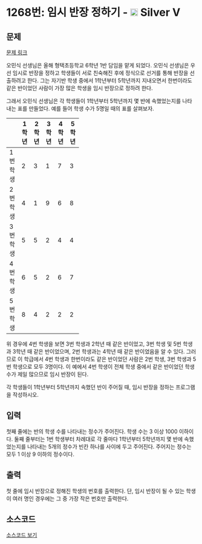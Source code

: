 # 1268번: 임시 반장 정하기 - <img src="https://static.solved.ac/tier_small/6.svg" style="height:20px" /> Silver V

<!-- performance -->

<!-- 문제 제출 후 깃허브에 푸시를 했을 때 제출한 코드의 성능이 입력될 공간입니다.-->

<!-- end -->

## 문제

[문제 링크](https://boj.kr/1268)

<p>오민식 선생님은 올해 형택초등학교 6학년 1반 담임을 맡게 되었다. 오민식 선생님은 우선 임시로 반장을 정하고 학생들이 서로 친숙해진 후에 정식으로 선거를 통해 반장을 선출하려고 한다. 그는 자기반 학생 중에서 1학년부터 5학년까지 지내오면서 한번이라도 같은 반이었던 사람이 가장 많은 학생을 임시 반장으로 정하려 한다.</p>

<p>그래서 오민식 선생님은 각 학생들이 1학년부터 5학년까지 몇 반에 속했었는지를 나타내는 표를 만들었다. 예를 들어 학생 수가 5명일 때의 표를 살펴보자.</p>

<table class="table table-bordered" style="width:38%">
<thead>
<tr>
<th style="width:8%">&nbsp;</th>
<th style="width:6%">1학년</th>
<th style="width:6%">2학년</th>
<th style="width:6%">3학년</th>
<th style="width:6%">4학년</th>
<th style="width:6%">5학년</th>
</tr>
</thead>
<tbody>
<tr>
<td>1번 학생</td>
<td>2</td>
<td>3</td>
<td>1</td>
<td>7</td>
<td>3</td>
</tr>
<tr>
<td>2번 학생</td>
<td>4</td>
<td>1</td>
<td>9</td>
<td>6</td>
<td>8</td>
</tr>
<tr>
<td>3번 학생</td>
<td>5</td>
<td>5</td>
<td>2</td>
<td>4</td>
<td>4</td>
</tr>
<tr>
<td>4번 학생</td>
<td>6</td>
<td>5</td>
<td>2</td>
<td>6</td>
<td>7</td>
</tr>
<tr>
<td>5번 학생</td>
<td>8</td>
<td>4</td>
<td>2</td>
<td>2</td>
<td>2</td>
</tr>
</tbody>
</table>

<p>위 경우에 4번 학생을 보면 3번 학생과 2학년 때 같은 반이었고, 3번 학생 및 5번 학생과 3학년 때 같은 반이었으며, 2번 학생과는 4학년 때 같은 반이었음을 알 수 있다. 그러므로 이 학급에서 4번 학생과 한번이라도 같은 반이었던 사람은 2번 학생, 3번 학생과 5번 학생으로 모두 3명이다. 이 예에서 4번 학생이 전체 학생 중에서 같은 반이었던 학생 수가 제일 많으므로 임시 반장이 된다.</p>

<p>각 학생들이 1학년부터 5학년까지 속했던 반이 주어질 때, 임시 반장을 정하는 프로그램을 작성하시오.</p>

## 입력

<p>첫째 줄에는 반의 학생 수를 나타내는 정수가 주어진다. 학생 수는 3 이상 1000 이하이다. 둘째 줄부터는 1번 학생부터 차례대로 각 줄마다 1학년부터 5학년까지 몇 반에 속했었는지를 나타내는 5개의 정수가 빈칸 하나를 사이에 두고 주어진다. 주어지는 정수는 모두 1 이상 9 이하의 정수이다.</p>

## 출력

<p>첫 줄에 임시 반장으로 정해진 학생의 번호를 출력한다. 단, 임시 반장이 될 수 있는 학생이 여러 명인 경우에는 그 중 가장 작은 번호만 출력한다.</p>

## 소스코드

[소스코드 보기](Main.java)
